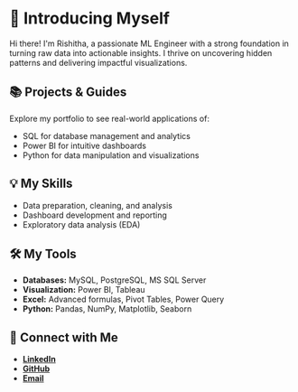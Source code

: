 # 👋 Introducing Myself  
Hi there! I'm Rishitha, a passionate ML Engineer with a strong foundation in turning raw data into actionable insights. I thrive on uncovering hidden patterns and delivering impactful visualizations.  

## 📚 Projects & Guides  
Explore my portfolio to see real-world applications of:  
- SQL for database management and analytics  
- Power BI for intuitive dashboards  
- Python for data manipulation and visualizations  

## 💡 My Skills  
- Data preparation, cleaning, and analysis  
- Dashboard development and reporting  
- Exploratory data analysis (EDA)  

## 🛠️ My Tools  
- **Databases:** MySQL, PostgreSQL, MS SQL Server  
- **Visualization:** Power BI, Tableau  
- **Excel:** Advanced formulas, Pivot Tables, Power Query  
- **Python:** Pandas, NumPy, Matplotlib, Seaborn  

## 🙌 Connect with Me  
- **[LinkedIn](https://www.linkedin.com/in/grishitha/)**  
- **[GitHub](https://github.com/Rishithagovini)**  
- **[Email](mailto:grishitha79@gmail.com)**  
